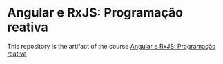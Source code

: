 # Angular e RxJS: Programação reativa

This repository is the artifact of the course [Angular e RxJS: Programação reativa](https://cursos.alura.com.br/course/angular-rxjs-introducao-programacao-reativa)
